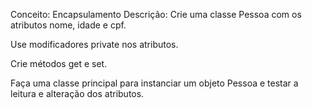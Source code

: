 Conceito: Encapsulamento
Descrição:
Crie uma classe Pessoa com os atributos nome, idade e cpf.

Use modificadores private nos atributos.

Crie métodos get e set.

Faça uma classe principal para instanciar um objeto Pessoa e testar a leitura e alteração dos atributos.